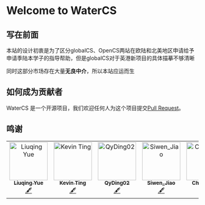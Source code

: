 # Welcome to WaterCS

## 写在前面

本站的设计初衷是为了区分globalCS、OpenCS两站在欧陆和北美地区申请给予申请季陆本学子的指导帮助，但是globalCS对于英港新项目的具体描摹不够清晰

同时这部分市场存在大量**无良中介**，所以本站应运而生

## 如何成为贡献者

WaterCS 是一个开源项目，我们欢迎任何人为这个项目提交[Pull Request](https://docs.github.com/en/pull-requests/collaborating-with-pull-requests/proposing-changes-to-your-work-with-pull-requests/creating-a-pull-request-from-a-fork)。

## 鸣谢

<!-- ALL-CONTRIBUTORS-LIST:START - Do not remove or modify this section -->
<!-- prettier-ignore-start -->
<!-- markdownlint-disable -->
<table>
  <tbody>
    <tr>
      <td align="center" valign="top" width="14.28%"><a href="https://github.com/dqhl76"><img src="https://avatars.githubusercontent.com/u/69136320?v=4?s=100" width="100px;" alt="Liuqing Yue"/><br /><sub><b>Liuqing Yue</b></sub></a><br /><a href="#content-dqhl76" title="Content">🖋</a></td>
      <td align="center" valign="top" width="14.28%"><a href="https://github.com/Kevin-Ting"><img src="https://avatars.githubusercontent.com/u/128990659?v=4?s=100" width="100px;" alt="Kevin Ting"/><br /><sub><b>Kevin Ting</b></sub></a><br /><a href="#content-Kevin-Ting" title="Content">🖋</a></td>
      <td align="center" valign="top" width="14.28%"><a href="https://qyding02.github.io/"><img src="https://avatars.githubusercontent.com/u/64630300?v=4?s=100" width="100px;" alt="QyDing02"/><br /><sub><b>QyDing02</b></sub></a><br /><a href="#content-QyDing02" title="Content">🖋</a></td>
      <td align="center" valign="top" width="14.28%"><a href="https://github.com/SivenCapo"><img src="https://avatars.githubusercontent.com/u/140587950?v=4?s=100" width="100px;" alt="Siwen_Jiao "/><br /><sub><b>Siwen_Jiao </b></sub></a><br /><a href="#content-SivenCapo" title="Content">🖋</a></td>
      <td align="center" valign="top" width="14.28%"><a href="https://github.com/1shuimo"><img src="https://avatars.githubusercontent.com/u/107478133?v=4?s=100" width="100px;" alt="ChenYubin"/><br /><sub><b>ChenYubin</b></sub></a><br /><a href="#content-1shuimo" title="Content">🖋</a></td>
    </tr>
  </tbody>
</table>

<!-- markdownlint-restore -->
<!-- prettier-ignore-end -->

<!-- ALL-CONTRIBUTORS-LIST:END -->